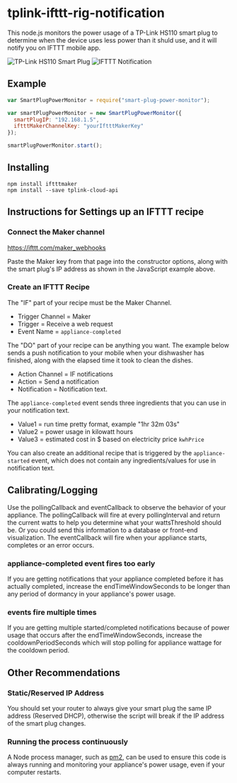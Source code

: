 # tplink-ifttt-rig-notification

This node.js monitors the power usage of a TP-Link HS110 smart plug to determine when the device uses less power than it shuld use, and it will notify you on IFTTT mobile app.

![TP-Link HS110 Smart Plug](https://cloud.githubusercontent.com/assets/4665046/18059321/7974aba2-6de6-11e6-8acf-46f04b2fa43c.jpg)
![IFTTT Notification](https://cloud.githubusercontent.com/assets/4665046/18059320/7974923e-6de6-11e6-9271-22c954b55671.JPG)

## Example
```js
var SmartPlugPowerMonitor = require("smart-plug-power-monitor");

var smartPlugPowerMonitor = new SmartPlugPowerMonitor({
  smartPlugIP: "192.168.1.5",
  iftttMakerChannelKey: "yourIftttMakerKey"
});

smartPlugPowerMonitor.start();
```
## Installing
```
npm install iftttmaker 
npm install --save tplink-cloud-api
```



## Instructions for Settings up an IFTTT recipe

### Connect the Maker channel
https://ifttt.com/maker_webhooks

Paste the Maker key from that page into the constructor options, along with the smart plug's IP address as shown in the JavaScript example above.

### Create an IFTTT Recipe
The "IF" part of your recipe must be the Maker Channel.
* Trigger Channel = Maker
* Trigger = Receive a web request
* Event Name = ``appliance-completed``

The "DO" part of your recipe can be anything you want.  The example below sends a push notification to your mobile when your dishwasher has finished, along with the elapsed time it took to clean the dishes.

* Action Channel = IF notifications
* Action = Send a notification
* Notification = Notification text.


The `appliance-completed` event sends three ingredients that you can use in your notification text.

 - Value1 = run time pretty format, example "1hr 32m 03s"
 - Value2 = power usage in kilowatt hours
 - Value3 = estimated cost in $ based on electricity price `kwhPrice`

You can also create an additional recipe that is triggered by the ``appliance-started`` event, which does not contain any ingredients/values for use in notification text.

## Calibrating/Logging
Use the pollingCallback and eventCallback to observe the behavior of your appliance.  The pollingCallback will fire at every pollingInterval and return the current watts to help you determine what your wattsThreshold should be.  Or you could send this information to a database or front-end visualization.  The eventCallback will fire when your appliance starts, completes or an error occurs.

### appliance-completed event fires too early
If you are getting notifications that your appliance completed before it has actually completed, increase the endTimeWindowSeconds to be longer than any period of dormancy in your appliance's power usage.

### events fire multiple times
If you are getting multiple started/completed notifications because of power usage that occurs after the endTimeWindowSeconds, increase the cooldownPeriodSeconds which will stop polling for appliance wattage for the cooldown period.

## Other Recommendations

### Static/Reserved IP Address
You should set your router to always give your smart plug the same IP address (Reserved DHCP), otherwise the script will break if the IP address of the smart plug changes.

### Running the process continuously

A Node process manager, such as [pm2](http://pm2.keymetrics.io/), can be used to ensure this code is always running and monitoring your appliance's power usage, even if your computer restarts.
